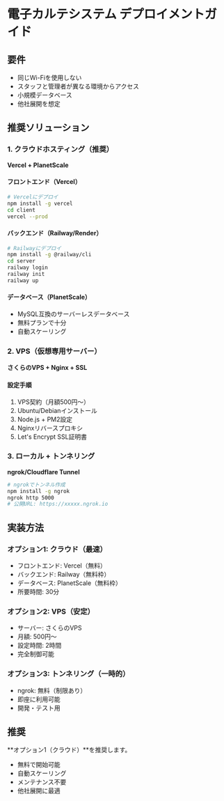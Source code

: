 # 電子カルテシステム デプロイメントガイド

## 要件
- 同じWi-Fiを使用しない
- スタッフと管理者が異なる環境からアクセス
- 小規模データベース
- 他社展開を想定

## 推奨ソリューション

### 1. クラウドホスティング（推奨）
**Vercel + PlanetScale**

#### フロントエンド（Vercel）
```bash
# Vercelにデプロイ
npm install -g vercel
cd client
vercel --prod
```

#### バックエンド（Railway/Render）
```bash
# Railwayにデプロイ
npm install -g @railway/cli
cd server
railway login
railway init
railway up
```

#### データベース（PlanetScale）
- MySQL互換のサーバーレスデータベース
- 無料プランで十分
- 自動スケーリング

### 2. VPS（仮想専用サーバー）
**さくらのVPS + Nginx + SSL**

#### 設定手順
1. VPS契約（月額500円〜）
2. Ubuntu/Debianインストール
3. Node.js + PM2設定
4. Nginxリバースプロキシ
5. Let's Encrypt SSL証明書

### 3. ローカル + トンネリング
**ngrok/Cloudflare Tunnel**

```bash
# ngrokでトンネル作成
npm install -g ngrok
ngrok http 5000
# 公開URL: https://xxxxx.ngrok.io
```

## 実装方法

### オプション1: クラウド（最速）
- フロントエンド: Vercel（無料）
- バックエンド: Railway（無料枠）
- データベース: PlanetScale（無料枠）
- 所要時間: 30分

### オプション2: VPS（安定）
- サーバー: さくらのVPS
- 月額: 500円〜
- 設定時間: 2時間
- 完全制御可能

### オプション3: トンネリング（一時的）
- ngrok: 無料（制限あり）
- 即座に利用可能
- 開発・テスト用

## 推奨
**オプション1（クラウド）**を推奨します。
- 無料で開始可能
- 自動スケーリング
- メンテナンス不要
- 他社展開に最適

